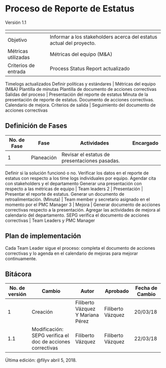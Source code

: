 # Proceso de Reporte de Estatus
Versión 1.1


[]() | []()  
--|--
Objetivo| Informar a los stakeholders acerca del estatus actual del proyecto.
Métricas utilizadas | Métricas del equipo (M&A)
Criterios de entrada | Process Status Report actualizado
Timelogs actualizados
Definir políticas y estándares | Métricas del equipo (M&A)
Plantilla de minutas
Plantilla de documento de acciones correctivas
Salidas del proceso | Presentación del reporte de estatus 
Minuta de la presentación de reporte de estatus.
Documento de acciones correctivas.
Calendario de mejora.
Criterios de salida | Seguimiento del documento de acciones correctivas

## Definición de Fases
No. de Fase | Fase | Actividades | Encargado
------------|------|-------------|-----------
1 | Planeación | Revisar el estatus de presentaciones pasadas. 
Definir si la solución funcionó o no.
Verificar los datos en el reporte de estatus con respecto a los time logs individuales por equipo.
Agendar cita con stakeholders y el departamento
Generar una presentación con respecto a las métricas de equipo | Team leaders
2 | Presentación | Presentar el reporte de estatus.
Generar un documento de retroalimentación. (Minuta) | Team member y secretario asignado en el momento por el PMC Manager
3 | Mejora | Generar documento de acciones correctivas respecto a la presentación.
Agregar las actividades de mejora al calendario del departamento.
SEPG verifica el documento de acciones correctivas | Team Leaders y PMC Manager

## Plan de implementación
Cada Team Leader sigue el proceso: completa el documento de acciones correctivas y lo agenda en el calendario de mejoras para mejorar continuamente.

## Bitácora
No. de versión | Cambio | Autor | Aprobado | Fecha de Cambio
---------------|--------|-------|----------|-----------------
1 | Creación | Filiberto Vázquez Y Mariana Pérez | Filiberto Vázquez | 20/03/18
1.1 | Modificación: SEPG verifica el doc de acciones correctivas | Filiberto Vázquez | Filiberto Vázquez | 22/03/18

Última edición: @filyv abril 5, 2018.
